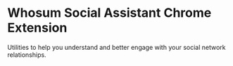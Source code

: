 # Whosum Social Assistant Chrome Extension

Utilities to help you understand and better engage with your social network relationships.

